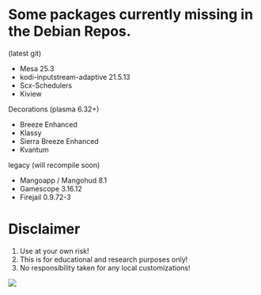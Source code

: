 # Some packages currently missing in the Debian Repos. 

(latest git)
* Mesa 25.3
* kodi-inputstream-adaptive 21.5.13
* Scx-Schedulers 
* Kiview

Decorations (plasma 6.32+)
* Breeze Enhanced
* Klassy
* Sierra Breeze Enhanced 
* Kvantum

legacy (will recompile soon)
* Mangoapp / Mangohud 8.1
* Gamescope 3.16.12
* Firejail 0.9.72-3
  
# Disclaimer
1. Use at your own risk!
2. This is for educational and research purposes only!
3. No responsibility taken for any local customizations!

<a href="https://artsandculture.google.com/experiment/viola-the-bird/nAEJVwNkp-FnrQ?cp=e30."><img src="https://images.pling.com/img/00/00/78/78/79/2160403/proxy-image1.jpeg"/></a>
